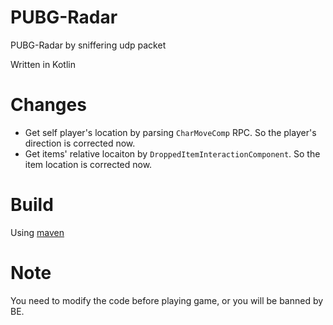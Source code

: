 # PUBG-Radar
PUBG-Radar by sniffering udp packet

Written in Kotlin

# Changes
* Get self player's location by parsing `CharMoveComp` RPC. So the player's direction is corrected now. 
* Get items' relative locaiton by `DroppedItemInteractionComponent`. So the item location is corrected now.

# Build
Using [maven](https://maven.apache.org/)

# Note
You need to modify the code before playing game, or you will be banned by BE.
